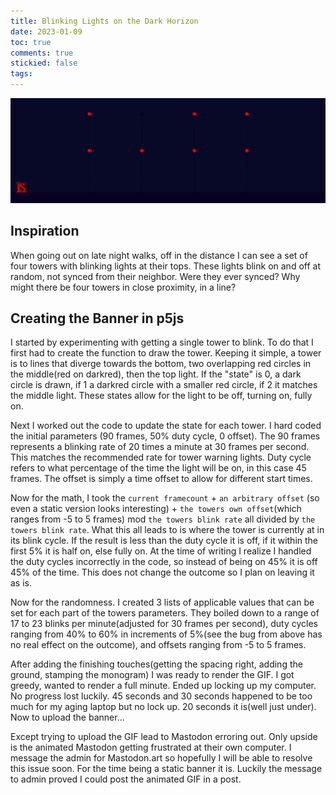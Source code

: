 ```yaml
---
title: Blinking Lights on the Dark Horizon
date: 2023-01-09
toc: true
comments: true
stickied: false
tags: 
---
```


![](../assets/img/Blinking%20Lights%20on%20the%20Dark%20Horizon%2029633.gif)

## Inspiration

When going out on late night walks, off in the distance I can see a set of four towers with blinking lights at their tops. These lights blink on and off at random, not synced from their neighbor. Were they ever synced? Why might there be four towers in close proximity, in a line? 

## Creating the Banner in p5js

I started by experimenting with getting a single tower to blink. To do that I first had to create the function to draw the tower. Keeping it simple, a tower is to lines that diverge towards the bottom, two overlapping red circles in the middle(red on darkred), then the top light. If the "state" is 0, a dark circle is drawn, if 1 a darkred circle with a smaller red circle, if 2 it matches the middle light. These states allow for the light to be off, turning on, fully on.

Next I worked out the code to update the state for each tower. I hard coded the initial parameters (90 frames, 50% duty cycle, 0 offset). The 90 frames represents a blinking rate of 20 times a minute at 30 frames per second. This matches the recommended rate for tower warning lights. Duty cycle refers to what percentage of the time the light will be on, in this case 45 frames. The offset is simply a time offset to allow for different start times.

Now for the math, I took the `current framecount` + `an arbitrary offset` (so even a static version looks interesting) + `the towers own offset`(which ranges from -5 to 5 frames) mod `the towers blink rate` all divided by `the towers blink rate`. What this all leads to is where the tower is currently at in its blink cycle. If the result is less than the duty cycle it is off, if it within the first 5% it is half on, else fully on. At the time of writing I realize I handled the duty cycles incorrectly in the code, so instead of being on 45% it is off 45% of the time. This does not change the outcome so I plan on leaving it as is.

Now for the randomness. I created 3 lists of applicable values that can be set for each part of the towers parameters. They boiled down to a range of 17 to 23 blinks per minute(adjusted for 30 frames per second), duty cycles ranging from 40% to 60% in increments of 5%(see the bug from above has no real effect on the outcome), and offsets ranging from -5 to 5 frames. 

After adding the finishing touches(getting the spacing right, adding the ground, stamping the monogram) I was ready to render the GIF. I got greedy, wanted to render a full minute. Ended up locking up my computer. No progress lost luckily. 45 seconds and 30 seconds happened to be too much for my aging laptop but no lock up. 20 seconds it is(well just under). Now to upload the banner...

Except trying to upload the GIF lead to Mastodon erroring out. Only upside is the animated Mastodon getting frustrated at their own computer. I message the admin for Mastodon.art so hopefully I will be able to resolve this issue soon. For the time being a static banner it is. Luckily the message to admin proved I could post the animated GIF in a post.
